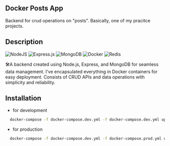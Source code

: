 ## Docker Posts App

Backend for crud operations on "posts". Basically, one of my pracitce projects.

## Description

![NodeJS](https://img.shields.io/badge/node.js-6DA55F?style=for-the-badge&logo=node.js&logoColor=white) ![Express.js](https://img.shields.io/badge/express.js-%23404d59.svg?style=for-the-badge&logo=express&logoColor=%2361DAFB) ![MongoDB](https://img.shields.io/badge/MongoDB-%234ea94b.svg?style=for-the-badge&logo=mongodb&logoColor=white) ![Docker](https://img.shields.io/badge/docker-%230db7ed.svg?style=for-the-badge&logo=docker&logoColor=white) ![Redis](https://img.shields.io/badge/redis-%23DD0031.svg?style=for-the-badge&logo=redis&logoColor=white)

🛠️A backend created using Node.js, Express, and MongoDB for seamless data management. I've encapsulated everything in Docker containers for easy deployment. Consists of CRUD APIs and data operations with simplicity and reliability.

## Installation

- for development
```bash
  docker-compose -f docker-compose.dev.yml -f docker-compose.dev.yml up -d --build

```
- for production
```bash
  docker-compose -f docker-compose.dev.yml -f docker-compose.prod.yml up -d --build

```
